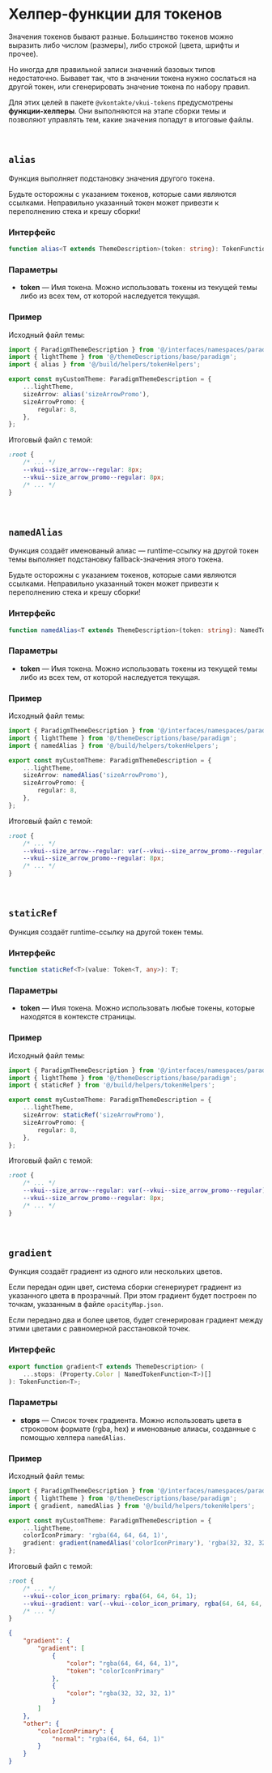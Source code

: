 # Хелпер-функции для токенов
Значения токенов бывают разные. Большинство токенов можно выразить либо числом (размеры), либо строкой (цвета, шрифты и прочее).

Но иногда для правильной записи значений базовых типов недостаточно. Бывавет так, что в значении токена нужно сослаться
на другой токен, или сгенерировать значение токена по набору правил.

Для этих целей в пакете `@vkontakte/vkui-tokens` предусмотрены **функции-хелперы**. Они выполняются на этапе
сборки темы и позволяют управлять тем, какие значения попадут в итоговые файлы.

&nbsp;

## `alias`
Функция выполняет подстановку значения другого токена.

Будьте осторожны с указанием токенов, которые сами являются ссылками.
Неправильно указанный токен может привезти к переполнению стека и крешу сборки!

### Интерфейс
```typescript
function alias<T extends ThemeDescription>(token: string): TokenFunction<T>;
```

### Параметры
* **token** &mdash; Имя токена. Можно использовать токены из текущей темы либо из всех тем, от которой наследуется текущая.

### Пример
Исходный файл темы:

```typescript
import { ParadigmThemeDescription } from '@/interfaces/namespaces/paradigm';
import { lightTheme } from '@/themeDescriptions/base/paradigm';
import { alias } from '@/build/helpers/tokenHelpers';

export const myCustomTheme: ParadigmThemeDescription = {
	...lightTheme,
    sizeArrow: alias('sizeArrowPromo'),
    sizeArrowPromo: {
        regular: 8,
    },
};
```

Итоговый файл с темой:

```css
:root {
    /* ... */
    --vkui--size_arrow--regular: 8px;
    --vkui--size_arrow_promo--regular: 8px;
    /* ... */
}
```

&nbsp;

## `namedAlias`
Функция создаёт именованый алиас &mdash; runtime-ссылку на другой токен темы выполняет подстановку
fallback-значения этого токена.

Будьте осторожны с указанием токенов, которые сами являются ссылками.
Неправильно указанный токен может привезти к переполнению стека и крешу сборки!

### Интерфейс
```typescript
function namedAlias<T extends ThemeDescription>(token: string): NamedTokenFunction<T>
```

### Параметры
* **token** &mdash; Имя токена. Можно использовать токены из текущей темы либо из всех тем, от которой наследуется текущая.

### Пример
Исходный файл темы:

```typescript
import { ParadigmThemeDescription } from '@/interfaces/namespaces/paradigm';
import { lightTheme } from '@/themeDescriptions/base/paradigm';
import { namedAlias } from '@/build/helpers/tokenHelpers';

export const myCustomTheme: ParadigmThemeDescription = {
	...lightTheme,
    sizeArrow: namedAlias('sizeArrowPromo'),
    sizeArrowPromo: {
        regular: 8,
    },
};
```

Итоговый файл с темой:

```css
:root {
    /* ... */
    --vkui--size_arrow--regular: var(--vkui--size_arrow_promo--regular, 8px);
    --vkui--size_arrow_promo--regular: 8px;
    /* ... */
}
```

&nbsp;

## `staticRef`
Функция создаёт runtime-ссылку на другой токен темы.

### Интерфейс
```typescript
function staticRef<T>(value: Token<T, any>): T;
```

### Параметры
* **token** &mdash; Имя токена. Можно использовать любые токены, которые находятся в контексте страницы.

### Пример
Исходный файл темы:

```typescript
import { ParadigmThemeDescription } from '@/interfaces/namespaces/paradigm';
import { lightTheme } from '@/themeDescriptions/base/paradigm';
import { staticRef } from '@/build/helpers/tokenHelpers';

export const myCustomTheme: ParadigmThemeDescription = {
	...lightTheme,
    sizeArrow: staticRef('sizeArrowPromo'),
    sizeArrowPromo: {
        regular: 8,
    },
};
```

Итоговый файл с темой:

```css
:root {
    /* ... */
    --vkui--size_arrow--regular: var(--vkui--size_arrow_promo--regular);
    --vkui--size_arrow_promo--regular: 8px;
    /* ... */
}
```

&nbsp;

## `gradient`
Функция создаёт градиент из одного или нескольких цветов.

Если передан один цвет, система сборки сгенериурет градиент из указанного цвета в прозрачный. При этом
градиент будет построен по точкам, указанным в файле `opacityMap.json`.

Если передано два и более цветов, будет сгенерирован градиент между этими цветами с равномерной расстановкой точек.

### Интерфейс
```typescript
export function gradient<T extends ThemeDescription> (
	...stops: (Property.Color | NamedTokenFunction<T>)[]
): TokenFunction<T>;
```

### Параметры
* **stops** &mdash; Список точек градиента. Можно использовать цвета в строковом формате (rgba, hex) и именованые
  алиасы, созданные с помощью хелпера `namedAlias`.

### Пример
Исходный файл темы:

```typescript
import { ParadigmThemeDescription } from '@/interfaces/namespaces/paradigm';
import { lightTheme } from '@/themeDescriptions/base/paradigm';
import { gradient, namedAlias } from '@/build/helpers/tokenHelpers';

export const myCustomTheme: ParadigmThemeDescription = {
	...lightTheme,
    colorIconPrimary: 'rgba(64, 64, 64, 1)',
    gradient: gradient(namedAlias('colorIconPrimary'), 'rgba(32, 32, 32, 1)'),
};
```

Итоговый файл с темой:

```css
:root {
    /* ... */
    --vkui--color_icon_primary: rgba(64, 64, 64, 1);
    --vkui--gradient: var(--vkui--color_icon_primary, rgba(64, 64, 64, 1)) 0%, rgba(32, 32, 32, 1) 100%;
    /* ... */
}
```

```json
{
    "gradient": {
        "gradient": [
            {
                "color": "rgba(64, 64, 64, 1)",
                "token": "colorIconPrimary"
            },
            {
                "color": "rgba(32, 32, 32, 1)"
            }
        ]
    },
    "other": {
        "colorIconPrimary": {
            "normal": "rgba(64, 64, 64, 1)"
        }
    }
}
```